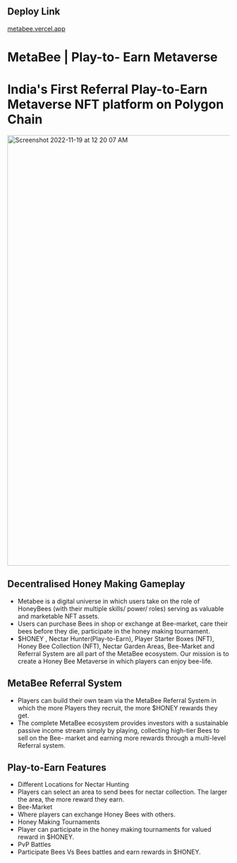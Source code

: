 ## Deploy Link

[metabee.vercel.app](https://metabee.vercel.app/)

#  MetaBee | Play-to- Earn Metaverse
# India's First Referral Play-to-Earn Metaverse NFT platform on Polygon Chain

<img width="975" alt="Screenshot 2022-11-19 at 12 20 07 AM" src="https://user-images.githubusercontent.com/62445763/202780505-49f478bc-b9d4-44fc-870c-429fc0e04df8.png">

 
 ## Decentralised Honey Making Gameplay ##
 
 * Metabee is a digital universe in which users take on the role of HoneyBees (with their multiple skills/ power/ roles) serving as valuable and        marketable NFT assets.
  * Users can purchase Bees in shop or exchange at Bee-market, care their bees before they die, participate in the honey making tournament.
  * $HONEY , Nectar Hunter(Play-to-Earn), Player Starter Boxes (NFT), Honey Bee Collection (NFT), Nectar Garden Areas, Bee-Market and Referral System are   all   part of the MetaBee ecosystem. Our mission is to create a Honey Bee Metaverse in which players can enjoy bee-life.

 ## MetaBee Referral System ##
* Players can build their own team via the MetaBee Referral System in which the
 more Players they recruit, the more $HONEY rewards they get.
* The complete MetaBee ecosystem provides investors with a sustainable passive income stream simply by playing, collecting high-tier Bees to sell on the Bee- market and earning more rewards through a multi-level Referral system.
##  Play-to-Earn Features
* Different Locations for Nectar Hunting
* Players can select an area to send bees for nectar collection. The larger the area, the more reward they earn.
* Bee-Market
* Where players can exchange Honey Bees with others.
* Honey Making Tournaments
* Player can participate in the honey making tournaments for valued reward in $HONEY.
* PvP Battles
* Participate Bees Vs Bees battles and earn rewards in $HONEY.
